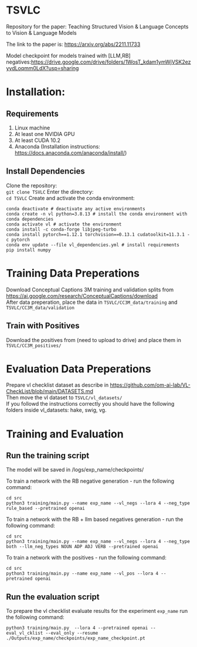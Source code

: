 # TSVLC
Repository for the paper: Teaching Structured Vision &amp; Language Concepts to Vision &amp; Language Models   

The link to the paper is: https://arxiv.org/abs/2211.11733   

Model checkpoint for models trained with [LLM,RB] negatives:https://drive.google.com/drive/folders/1WosT_kdam1ymWjVSK2ezyydLoqmm0LdX?usp=sharing  

# Installation:
## Requirements
1. Linux machine
1. At least one NVIDIA GPU
1. At least CUDA 10.2
1. Anaconda (Installation instructions: https://docs.anaconda.com/anaconda/install/)
## Install Dependencies
Clone the repository:  
`git clone TSVLC`
Enter the directory:  
`cd TSVLC`
Create and activate the conda environment:  
```shell script
conda deactivate # deactivate any active environments
conda create -n vl python=3.8.13 # install the conda environment with conda dependencies
conda activate vl # activate the environment
conda install -c conda-forge libjpeg-turbo
conda install pytorch==1.12.1 torchvision==0.13.1 cudatoolkit=11.3.1 -c pytorch
conda env update --file vl_dependencies.yml # install requirements
pip install numpy
```

# Training Data Preperations
Download Conceptual Captions 3M training and validation splits from https://ai.google.com/research/ConceptualCaptions/download  
After data preperation, place the data in `TSVLC/CC3M_data/training` and `TSVLC/CC3M_data/validation`  

## Train with Positives
Download the positives from (need to upload to drive) and place them in `TSVLC/CC3M_positives/`  

# Evaluation Data Preperations
Prepare vl checklist dataset as describe in https://github.com/om-ai-lab/VL-CheckList/blob/main/DATASETS.md  
Then move the vl dataset to `TSVLC/vl_datasets/`  
If you followd the instructions correctly you should have the following folders inside vl_datasets: hake, swig, vg. 

# Training and Evaluation

## Run the training script
The model will be saved in /logs/exp_name/checkpoints/  

To train a network with the RB negative generation - run the following command:  
```shell script
cd src
python3 training/main.py --name exp_name --vl_negs --lora 4 --neg_type rule_based --pretrained openai
```

To train a network with the RB + llm based negatives generation - run the following command:  
```shell script
cd src
python3 training/main.py --name exp_name --vl_negs --lora 4 --neg_type both --llm_neg_types NOUN ADP ADJ VERB --pretrained openai
```

To train a network with the positives - run the following command:
```shell script
cd src
python3 training/main.py --name exp_name --vl_pos --lora 4 --pretrained openai
```

## Run the evaluation script
To prepare the vl checklist evaluate results for the experiment `exp_name` run the following command:
```shell script
python3 training/main.py  --lora 4 --pretrained openai --eval_vl_cklist --eval_only --resume ./Outputs/exp_name/checkpoints/exp_name_checkpoint.pt
```

